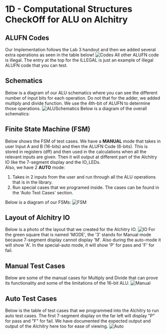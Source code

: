 # 1D - Computational Structures CheckOff for ALU on Alchitry
## ALUFN Codes
Our Implementation follows the Lab 3 handout and then we added several extra operations as seen in the table below!
![Codes](images/alufnCodes.png)
All other ALUFN code is illegal. The entry at the top for the ILLEGAL is just an example of illegal ALUFN code that you can test.
## Schematics
Below is a diagram of our ALU schematics where you can see the different number of input bits for each operation. Do not that for the adder, we added multiply and divide function. We use the 4th-bit of ALUFN to determine those operations.
![ALUSchematics](images/aluSchema.png)
Below is a diagram of the overall schematics:

## Finite State Machine (FSM)
Below shows the FSM of test cases.
We have a **MANUAL** mode that takes in user Input A and B (16-bits) and then the ALUFN Code (6-bits). This is stored in registers (dff) and then used in the calculations when all the relevant inputs are given. Then it will output at different part of the Alchitry IO like the 7-segment display and the IO_LEDs.   
Also, we have 2 **AUTO** mode:
1. Takes in 2 inputs from the user and run through all the ALU operations that is in the library.
2. Run special cases that we programed inside. The cases can be found in the 'Auto Test Cases' section.  

Below is a diagram of our FSMs:
![FSM](images/fsm.png)
## Layout of Alchitry IO
Below is a photo of the layout that we created for the Alchitry IO.
![IO](images/alchitryIO.png)
For the green square that is named 'MODE', the '3' stands for Manual mode because 7-segment display cannot display 'M'. Also during the auto-mode it will show 'A'. In the special-auto mode, it will show 'P' for pass and 'F' for fail.
## Manual Test Cases
Below are some of the manual cases for Multiply and Divide that can prove its functionality and some of the limitations of the 16-bit ALU.
![Manual](images/manualSpecial.png) 
## Auto Test Cases
Below is the table of test cases that we programmed into the Alchitry to run auto test cases. The first 7-segment display on the far left will display "P" for pass and "F" for fail. We have documented the expected output and output of the Alchitry here too for ease of viewing.
![Auto](images/autoTester.png)